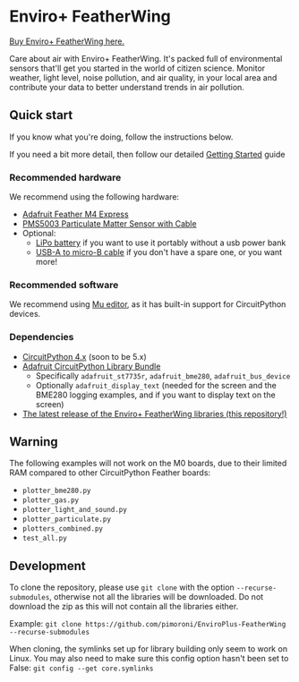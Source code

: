 # Enviro+ FeatherWing

[Buy Enviro+ FeatherWing here.](https://shop.pimoroni.com/products/enviro-plus-featherwing)

Care about air with Enviro+ FeatherWing. It's packed full of environmental sensors that'll get you started in the world of citizen science. Monitor weather, light level, noise pollution, and air quality, in your local area and contribute your data to better understand trends in air pollution.

## Quick start
If you know what you're doing, follow the instructions below.

If you need a bit more detail, then follow our detailed [Getting Started](../../blob/master/REFERENCE.md) guide

### Recommended hardware

We recommend using the following hardware:
* [Adafruit Feather M4 Express](https://shop.pimoroni.com/products/adafruit-feather-m4-express-featuring-atsamd51-atsamd51-cortex-m4)
* [PMS5003 Particulate Matter Sensor with Cable](https://shop.pimoroni.com/products/pms5003-particulate-matter-sensor-with-cable)
* Optional:
  * [LiPo battery](https://shop.pimoroni.com/products/lipo-battery-pack) if you want to use it portably without a usb power bank
  * [USB-A to micro-B cable](https://shop.pimoroni.com/products/usb-a-to-microb-cable-black) if you don't have a spare one, or you want more!

### Recommended software

We recommend using [Mu editor](https://codewith.mu/), as it has built-in support for CircuitPython devices.


### Dependencies

* [CircuitPython 4.x](https://circuitpython.org/downloads) (soon to be 5.x)
* [Adafruit CircuitPython Library Bundle](https://circuitpython.org/libraries)
    * Specifically `adafruit_st7735r`, `adafruit_bme280`, `adafruit_bus_device`
    * Optionally `adafruit_display_text` (needed for the screen and the BME280 logging examples, and if you want to display text on the screen)
* [The latest release of the Enviro+ FeatherWing libraries (this repository!)](../../releases)

## Warning
The following examples will not work on the M0 boards, due to their limited RAM compared to other CircuitPython Feather boards:
* `plotter_bme280.py`
* `plotter_gas.py`
* `plotter_light_and_sound.py`
* `plotter_particulate.py`
* `plotters_combined.py`
* `test_all.py`

## Development
To clone the repository, please use `git clone` with the option `--recurse-submodules`, otherwise not all the libraries will be downloaded. Do not download the zip as this will not contain all the libraries either.

Example: `git clone https://github.com/pimoroni/EnviroPlus-FeatherWing --recurse-submodules`

When cloning, the symlinks set up for library building only seem to work on Linux. You may also need to make sure this config option hasn't been set to False: `git config --get core.symlinks`

